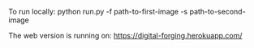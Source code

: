 
To run locally:
python run.py -f path-to-first-image -s path-to-second-image

The web version is running on:
https://digital-forging.herokuapp.com/
